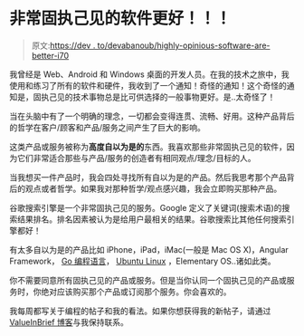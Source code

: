 # 非常固执己见的软件更好！！！

> 原文:[https://dev . to/devabanoub/highly-opinious-software-are-better-i70](https://dev.to/devabanoub/highly-opinionated-software-are-better-i70)

我曾经是 Web、Android 和 Windows 桌面的开发人员。在我的技术之旅中，我使用和练习了所有的软件和硬件，我收到了一个通知！奇怪的通知！这个奇怪的通知是，固执己见的技术事物总是比可供选择的一般事物更好。是..太奇怪了！

当在头脑中有了一个明确的理念，一切都会变得连贯、流畅、好用。这种产品背后的哲学在客户/顾客和产品/服务之间产生了巨大的影响。

这类产品或服务被称为**高度自以为是的**东西。我喜欢那些非常固执己见的软件，因为它们非常适合那些与产品/服务的创造者有相同观点/理念/目标的人。

当我想买一件产品时，我会四处寻找所有自以为是的产品。然后我思考那个产品背后的观点或者哲学。如果我对那种哲学/观点感兴趣，我会立即购买那种产品。

谷歌搜索引擎是一个非常固执己见的服务。Google 定义了关键词(搜索术语)的搜索结果排名。排名因素被认为是给用户最相关的结果。谷歌搜索比其他任何搜索引擎都好！

有太多自以为是的产品比如 iPhone，iPad，iMac(一般是 Mac OS X)，Angular Framework， [Go 编程语言](https://dev.to/devabanoub/why-i-love-go-h3c)， [Ubuntu Linux](https://dev.to/devabanoub/why-i-chose-ubuntu-as-my-operating-system-of-choice-252l) ，Elementary OS..诸如此类。

你不需要同意所有固执己见的产品或服务。但是当你认同一个固执己见的产品或服务时，你绝对应该购买那个产品或订阅那个服务。你会喜欢的。

我每周都写关于编程的帖子和我的看法。如果你想获得我的新帖子，请通过 [ValueInBrief 博客](https://www.valueinbrief.com)与我保持联系。